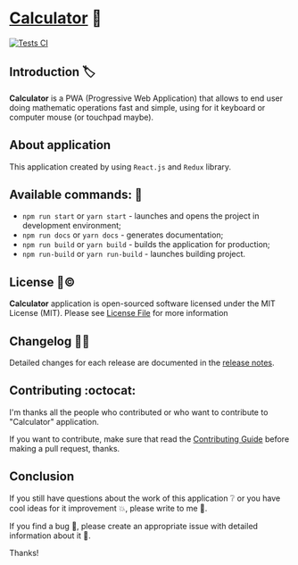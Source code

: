 # [Calculator](https://corocoto.github.io/Calculator/) :abacus:

[![Tests CI](https://github.com/corocoto/Calculator/workflows/Test/badge.svg)](https://github.com/corocoto/Calculator/actions)

## Introduction :label:

**Calculator** is a PWA (Progressive Web Application) that allows to end user doing mathematic operations fast and simple, using for it keyboard or computer mouse (or touchpad maybe). 

## About application

This application created by using `React.js` and `Redux` library.

## Available commands: :receipt:
- ```npm run start``` or ```yarn start``` - launches and opens the project in development environment;
- ```npm run docs``` or ```yarn docs``` - generates documentation;
- ```npm run build``` or ```yarn build``` - builds the application for production;
- ```npm run-build``` or ```yarn run-build``` - launches building project.

## License :bookmark_tabs::copyright:

**Calculator** application is open-sourced software licensed under the MIT License (MIT). Please see [License File](LICENSE) for more information

## Changelog :notebook_with_decorative_cover::date:

Detailed changes for each release are documented in the [release notes](CHANGELOG.md).

## Contributing :octocat:

I'm thanks all the people who contributed or who want to contribute to "Calculator" application.

If you want to contribute, make sure that read the [Contributing Guide](CONTRIBUTING.md) before making a pull request, thanks.

## Conclusion

If you still have questions about the work of this application :grey_question: or you have cool ideas for it improvement :boom:, please write to me :email:.

If you find a bug :bug:, please create an appropriate issue with detailed information about it :speech_balloon:.

Thanks!
